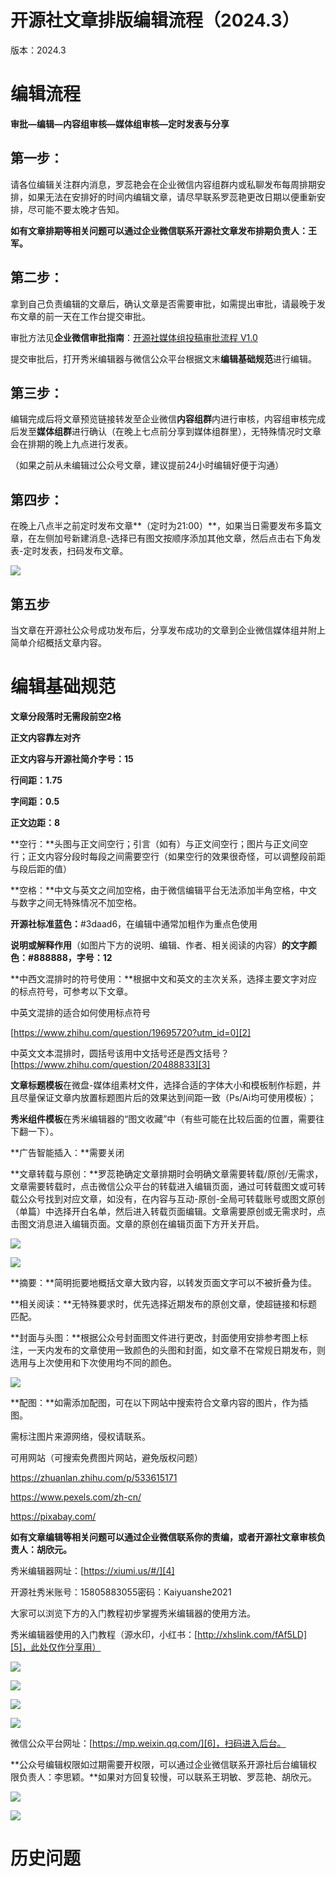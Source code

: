 # 开源社文章排版编辑流程（2024.3）

版本：2024.3

# 编辑流程

**审批—编辑—内容组审核—媒体组审核—定时发表与分享**

## **第一步：**

请各位编辑关注群内消息，罗蕊艳会在企业微信内容组群内或私聊发布每周排期安排，如果无法在安排好的时间内编辑文章，请尽早联系罗蕊艳更改日期以便重新安排，尽可能不要太晚才告知。

**如有文章排期等相关问题可以通过企业微信联系开源社文章发布排期负责人：****王军****。**

## **第二步：**

拿到自己负责编辑的文章后，确认文章是否需要审批，如需提出审批，请最晚于发布文章的前一天在工作台提交审批。

审批方法见**企业微信审批指南**：[开源社媒体组投稿审批流程 V1.0][1]

提交审批后，打开秀米编辑器与微信公众平台根据文末**编辑基础规范**进行编辑。

## 第三步：

编辑完成后将文章预览链接转发至企业微信**内容组群**内进行审核，内容组审核完成后发至**媒体组群**进行确认（在晚上七点前分享到媒体组群里），无特殊情况时文章会在排期的晚上九点进行发表。

（如果之前从未编辑过公众号文章，建议提前24小时编辑好便于沟通）

## 第四步：

在晚上八点半之前定时发布文章**（定时为21:00）**，如果当日需要发布多篇文章，在左侧加号新建消息-选择已有图文按顺序添加其他文章，然后点击右下角发表-定时发表，扫码发布文章。

![](https://kaiyuanshe.cn/api/lark/file/IyazbqTItoHRZNxf5iRcue49n9b)

## 第五步

当文章在开源社公众号成功发布后，分享发布成功的文章到企业微信媒体组并附上简单介绍概括文章内容。

# **编辑基础规范**

**文章分段落时无需段前空2格**

**正文内容靠左对齐**

**正文内容与开源社简介字号：15**

**行间距：1.75**

**字间距：0.5**

**正文边距：8**

**空行：**头图与正文间空行；引言（如有）与正文间空行；图片与正文间空行；正文内容分段时每段之间需要空行（如果空行的效果很奇怪，可以调整段前距与段后距的值）

**空格：**中文与英文之间加空格，由于微信编辑平台无法添加半角空格，中文与数字之间无特殊情况不加空格。

**开源社标准蓝色：**#3daad6，在编辑中通常加粗作为重点色使用

**说明或解释作用**（如图片下方的说明、编辑、作者、相关阅读的内容）**的文字颜色：#888888，字号：12**

**中西文混排时的符号使用：**根据中文和英文的主次关系，选择主要文字对应的标点符号，可参考以下文章。

中英文混排的适合如何使用标点符号

[https://www.zhihu.com/question/19695720?utm_id=0][2]

中英文文本混排时，圆括号该用中文括号还是西文括号？[https://www.zhihu.com/question/20488833][3]

**文章标题模板**在微盘-媒体组素材文件，选择合适的字体大小和模板制作标题，并且尽量保证文章内放置标题图片后的效果达到间距一致（Ps/Ai均可使用模板）；

**秀米组件模板**在秀米编辑器的“图文收藏”中（有些可能在比较后面的位置，需要往下翻一下）。

**广告智能插入：**需要关闭

**文章转载与原创：**罗蕊艳确定文章排期时会明确文章需要转载/原创/无需求，文章需要转载时，点击微信公众平台的转载进入编辑页面，通过可转载图文或可转载公众号找到对应文章，如没有，在内容与互动-原创-全局可转载账号或图文原创（单篇）中选择开白名单，然后进入转载页面编辑。文章需要原创或无需求时，点击图文消息进入编辑页面。文章的原创在编辑页面下方开关开启。

![](https://kaiyuanshe.cn/api/lark/file/ScfxbdLDnoxItmxAVnIcFB9inhe)

![](https://kaiyuanshe.cn/api/lark/file/XvrtbWHWFoqF2bxnu2NcPg2inBc)

**摘要：**简明扼要地概括文章大致内容，以转发页面文字可以不被折叠为佳。

**相关阅读：**无特殊要求时，优先选择近期发布的原创文章，使超链接和标题匹配。

**封面与头图：**根据公众号封面图文件进行更改，封面使用安排参考图上标注，一天内发布的文章使用一致颜色的头图和封面，如文章不在常规日期发布，则选用与上次使用和下次使用均不同的颜色。

![](https://kaiyuanshe.cn/api/lark/file/HKSDbrcdYojOcexK3ukcRZXwn6g)

**配图：**如需添加配图，可在以下网站中搜索符合文章内容的图片，作为插图。

需标注图片来源网络，侵权请联系。

可用网站（可搜索免费图片网站，避免版权问题）

https://zhuanlan.zhihu.com/p/533615171

https://www.pexels.com/zh-cn/

https://pixabay.com/

**如有文章编辑等相关问题可以通过企业微信联系你的责编，或者开源社文章审核负责人：胡欣元。**

秀米编辑器网址：[https://xiumi.us/#/][4]

开源社秀米账号：15805883055密码：Kaiyuanshe2021

大家可以浏览下方的入门教程初步掌握秀米编辑器的使用方法。

秀米编辑器使用的入门教程（源水印，小红书：[http://xhslink.com/fAf5LD][5]，此处仅作分享用）

![](https://kaiyuanshe.cn/api/lark/file/J24MbdkxYo82Z9xQqKvcKiAPn7d)

![](https://kaiyuanshe.cn/api/lark/file/OfFZbYnVIoz2AyxTIbtc2OIOneg)

![](https://kaiyuanshe.cn/api/lark/file/IG7JbQCvpojDWdxjIp6cKEvLnPh)

![](https://kaiyuanshe.cn/api/lark/file/TIpabziu5oo2Yuxr9GRctGtOnPe)

微信公众平台网址：[https://mp.weixin.qq.com/][6]，扫码进入后台。

**公众号编辑权限如过期需要开权限，可以通过企业微信联系开源社后台编辑权限负责人：李思颖。**如果对方回复较慢，可以联系王玥敏、罗蕊艳、胡欣元。

![](https://kaiyuanshe.cn/api/lark/file/VjchbGkjooiOprx6lhicCsOJndc)

![](https://kaiyuanshe.cn/api/lark/file/MVllb8SQeo1dnqxDE93ccRdwn1c)

# 历史问题

[1]: https://kaiyuanshe.feishu.cn/wiki/wikcnLW4rSpQGQtYcgDq2rIR6pg
[2]: https%3A%2F%2Fwww.zhihu.com%2Fquestion%2F19695720%3Futm_id%3D0
[3]: https%3A%2F%2Fwww.zhihu.com%2Fquestion%2F20488833
[4]: https%3A%2F%2Fxiumi.us%2F%23%2F
[5]: http%3A%2F%2Fxhslink.com%2FfAf5LD
[6]: https%3A%2F%2Fmp.weixin.qq.com%2F